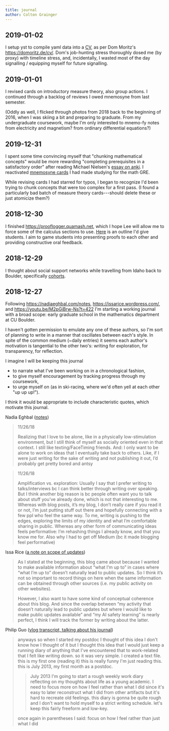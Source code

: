 ```yaml
---
title: journal
author: Colton Grainger
---
```


## 2019-01-02

I setup yst to compile yaml data into a [CV](https://coltongrainger.com/cv), as per Dom Moritz's <https://domoritz.de/cv/>. Dom's job-hunting stress thoroughly dosed me (by proxy) with timeline stress, and, incidentally, I wasted most of the day signalling / equipping myself for future signalling.

## 2019-01-01

I revised cards on introductory measure theory, also group actions. I continued through a backlog of reviews I owed mnemosyne from last semester. 

(Oddly as well, I flicked through photos from 2018 back to the beginning of 2016, when I was skiing a bit and preparing to graduate. From my undergraduate coursework, maybe I'm only interested to mnemo-fy notes from electricity and magnetism? from ordinary differential equations?)

## 2019-12-31

I spent some time convincing myself that "chunking mathematical concepts" would be more rewarding "completing prerequisites in a satisfactory order" after reading Michael Nielsen's [essay on anki](http://augmentingcognition.com/ltm.html). I reactivated [mnemosyne cards](https://quamash.net/maths-GRE) I had made studying for the math GRE. 

While revising cards I had starred for typos, I began to recognize I'd been trying to chunk concepts that were too complex for a first pass. (I found a particularly bad batch of measure theory cards---should delete these or just atomicize them?)

<!---
I finally setup a bitcoin wallet and skimmed [bitcoin is worse is better](https://www.gwern.net/Bitcoin-is-Worse-is-Better).
--->

## 2018-12-30

I finished <https://prooflogger.quamash.net>, which I hope Lee will allow me to force some of the calculus sections to use. [Here](https://quamash.net/math1300#participation) is an outline I'd give students. I aim to game students into presenting proofs to each other and providing constructive oral feedback.

## 2018-12-29

I thought about social support networks while travelling from Idaho back to Boulder, specifically [cohorts](http://www.pgbovine.net/PG-Vlog-252-cohort-effects.htm).

## 2018-12-27

Following <https://nadiaeghbal.com/notes>, <https://issarice.wordpress.com/>, and <https://youtu.be/M2pGiBrw-Ns?t=422> I'm starting a working journal with a broad scope: early graduate school in the mathematics department at CU Boulder.

I haven't gotten permission to emulate any one of these authors, so I'm sort of planning to write in a manner that oscillates between each's style. In spite of the common medium (~daily entries) it seems each author's motivation is tangential to the other two's: writing for exploration, for transparency, for reflection.

I imagine I will be keeping this journal

- to narrate what I've been working on in a chronological fashion,
- to give myself encouragement by tracking progress through my coursework,
- to urge myself on (as in ski-racing, where we'd often yell at each other "up up up!").

I think it would be appropriate to include characteristic quotes, which motivate this journal.

Nadia Eghbal ([notes](https://nadiaeghbal.com/notes/))

> 11/26/18
>
> Realizing that I love to be alone, like in a physically low-stimulation environment, but I still think of myself as socially oriented even in that context. I still like texting/FaceTiming friends. And: I only want to be alone to work on ideas that I eventually take back to others. Like, if I were just writing for the sake of writing and not publishing it out, I’d probably get pretty bored and antsy

> 11/26/18
>
> Amplification vs. exploration: Usually I say that I prefer writing to talks/interviews bc I can think better through writing over speaking. But I think another big reason is bc people often want you to talk about stuff you’ve already done, which is not that interesting to me. Whereas with blog posts, it’s my blog, I don’t really care if you read it or not, I’m just putting stuff out there and hopefully connecting with a few ppl who feel the same way. To me, writing is pushing to the edges, exploring the limits of my identity and what I’m comfortable sharing in public. Whereas any other form of communicating ideas feels performative: I’m rehashing things I already know, and that you know me for. Also why I had to get off Medium (bc it made blogging feel performative)

Issa Rice ([a note on scope of updates](https://issarice.wordpress.com/2018/12/01/a-note-on-scope-of-updates/))

> As I stated at the beginning, this blog came about because I wanted to make available information about “what I’m up to” in cases where “what I’m up to” doesn’t naturally lead to public updates. So I think it’s not so important to record things on here when the same information can be obtained through other sources (i.e. my public activity on other websites).
> 
> However, I also want to have some kind of conceptual coherence about this blog. And since the overlap between “my activity that doesn’t naturally lead to public updates but where I would like to make public updates available” and “my AI safety learning” is nearly perfect, I think I will track the former by writing about the latter.

Philip Guo ([vlog transcript, talking about his journal](https://youtu.be/M2pGiBrw-Ns?t=272))

> anyways so when I started my postdoc I thought of this idea I don't know how I thought of it but I thought this idea that I would just keep a running diary of anything that I've encountered that to work-related that I felt like writing down. so it was very simple. I created a text file. this is my first one (reading it) this is really funny I'm just reading this. this is July 2013, my first month as a postdoc.
>
> > July 2013 I'm going to start a rough weekly work diary reflecting on my thoughts about life as a young academic. I need to focus more on how I feel rather than what I did since it's easy to later reconstruct what I did from other artifacts but it's hard to recreate old feelings. this diary is gonna be quite rough and I don't want to hold myself to a strict writing schedule. let's keep this fairly freeform and low-key. 
>
> once again in parentheses I said: focus on how I feel rather than just what I did

